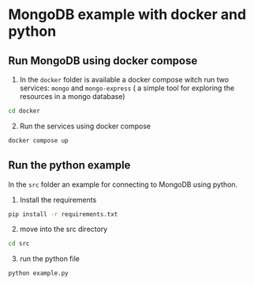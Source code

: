 # MongoDB example with docker and python

## Run MongoDB using docker compose

1. In the `docker` folder is available a docker compose witch run two services: `mongo` and `mongo-express` ( a simple tool for exploring the resources in a mongo database)

```bash
cd docker
```

2. Run the services using docker compose

```bash
docker compose up
```

## Run the python example

In the `src` folder an example for connecting to MongoDB using python.

1. Install the requirements

```bash
pip install -r requirements.txt
```

2. move into the src directory

```bash
cd src
```

3. run the python file

```bash
python example.py
```